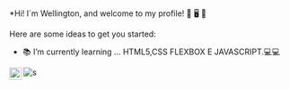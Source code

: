 
*Hi! I´m Wellington, and welcome to my profile!  👋 :desktop_computer: :speech_balloon:


Here are some ideas to get you started:

- :books: I’m currently learning ... HTML5,CSS FLEXBOX E JAVASCRIPT.:computer::computer:

<a href="https://www.linkedin.com/in/wellington-gon%C3%A7alves-marinho/">
  <img align="left" alt="Wellington LinkdeIN" width="22px" src="https://cdn.jsdelivr.net/npm/simple-icons@v3/icons/linkedin.svg"/>
</a>


  

 
  
  
  ![s](https://user-images.githubusercontent.com/71050969/102937439-e8636080-4488-11eb-8731-55cd7e90a05e.png)

  
  
  
